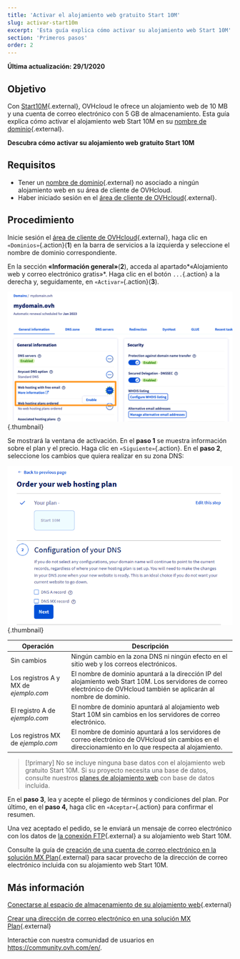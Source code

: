 ```yaml
---
title: 'Activar el alojamiento web gratuito Start 10M'
slug: activar-start10m
excerpt: 'Esta guía explica cómo activar su alojamiento web Start 10M'
section: 'Primeros pasos'
order: 2
---
```


**Última actualización: 29/1/2020**

## Objetivo

Con [Start10M](https://www.ovh.es/dominios/oferta_hosting_start10m.xml){.external}, OVHcloud le ofrece un alojamiento web de 10 MB y una cuenta de correo electrónico con 5 GB de almacenamiento. Esta guía explica cómo activar el alojamiento web Start 10M en su [nombre de dominio](https://www.ovh.es/dominios/){.external}.

**Descubra cómo activar su alojamiento web gratuito Start 10M**

## Requisitos

- Tener un [nombre de dominio](https://www.ovh.es/dominios/){.external} no asociado a ningún alojamiento web en su área de cliente de OVHcloud.
- Haber iniciado sesión en el [área de cliente de OVHcloud](https://www.ovh.com/auth/?action=gotomanager&from=https://www.ovh.es/&ovhSubsidiary=es){.external}.

## Procedimiento

Inicie sesión el [área de cliente de OVHcloud](https://www.ovh.com/auth/?action=gotomanager&from=https://www.ovh.es/&ovhSubsidiary=es){.external}, haga clic en `«Dominios»`{.action}(**1**) en la barra de servicios a la izquierda y seleccione el nombre de dominio correspondiente.

En la sección **«Información general»**(**2**), acceda al apartado*«Alojamiento web y correo electrónico gratis»*. Haga clic en el botón `...`{.action} a la derecha y, seguidamente, en `«Activar»`{.action}(**3**).

![start10m](images/start10m-step1-01.png){.thumbnail}

Se mostrará la ventana de activación. En el **paso 1** se muestra información sobre el plan y el precio. Haga clic en `«Siguiente»`{.action}. En el **paso 2**, seleccione los cambios que quiera realizar en su zona DNS:

![start10m](images/start10m-step1-02.png){.thumbnail}

| Operación                                       	| Descripción                                                                                                               								|
|--------------------------------------------	|-----------------------------------------------------------------------------------------------------------------------------------------------------------|
| Sin cambios                           	| Ningún cambio en la zona DNS ni ningún efecto en el sitio web y los correos electrónicos.                                               								|
| Los registros A y MX de *ejemplo.com* 	| El nombre de dominio apuntará a la dirección IP del alojamiento web Start 10M. Los servidores de correo electrónico de OVHcloud también se aplicarán al nombre de dominio. 	|
| El registro A de *ejemplo.com*          	| El nombre de dominio apuntará al alojamiento web Start 10M sin cambios en los servidores de correo electrónico.                             								|
| Los registros MX de *ejemplo.com*      	| El nombre de dominio apuntará a los servidores de correo electrónico de OVHcloud sin cambios en el direccionamiento en lo que respecta al alojamiento.  								|

> [!primary]
> No se incluye ninguna base datos con el alojamiento web gratuito Start 10M. Si su proyecto necesita una base de datos, consulte nuestros [planes de alojamiento web](https://www.ovh.es/hosting/) con base de datos incluida.

En el **paso 3**, lea y acepte el pliego de términos y condiciones del plan. Por último, en el **paso 4,** haga clic en `«Aceptar»`{.action} para confirmar el resumen.

Una vez aceptado el pedido, se le enviará un mensaje de correo electrónico con los datos de [la conexión FTP](../conexion-espacio-almacenamiento-ftp-alojamiento-web/){.external} a su alojamiento web Start 10M.

Consulte la guía de [creación de una cuenta de correo electrónico en la solución MX Plan](../../emails/correo_guia_de_creacion_de_una_direccion_de_correo_electronico/){.external} para sacar provecho de la dirección de correo electrónico incluida con su alojamiento web Start 10M.

## Más información

[Conectarse al espacio de almacenamiento de su alojamiento web](../conexion-espacio-almacenamiento-ftp-alojamiento-web/){.external}

[Crear una dirección de correo electrónico en una solución MX Plan](../../emails/correo_guia_de_creacion_de_una_direccion_de_correo_electronico/){.external}

Interactúe con nuestra comunidad de usuarios en <https://community.ovh.com/en/>.
